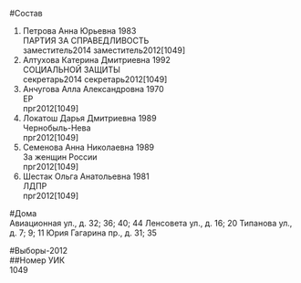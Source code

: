 #Состав  
1. Петрова Анна Юрьевна 1983  
    ПАРТИЯ ЗА СПРАВЕДЛИВОСТЬ  
    заместитель2014 заместитель2012[1049]    
2. Алтухова Катерина Дмитриевна 1992  
    СОЦИАЛЬНОЙ ЗАЩИТЫ  
    секретарь2014 секретарь2012[1049]   
3. Анчугова Алла Александровна 1970  
    ЕР  
    прг2012[1049]  
4. Локатош Дарья Дмитриевна 1989  
    Чернобыль-Нева  
    прг2012[1049]  
5. Семенова Анна Николаевна 1989  
    За женщин России  
    прг2012[1049]  
6. Шестак Ольга Анатольевна 1981  
    ЛДПР  
    прг2012[1049]  
  
#Дома  
Авиационная ул., д. 32; 36; 40; 44 Ленсовета ул., д. 16; 20 Типанова ул., д. 7; 9; 11 Юрия Гагарина пр., д. 31; 35  
  
#Выборы-2012  
##Номер УИК  
1049  

